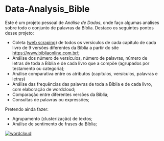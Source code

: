# Data-Analysis_Bible

Este é um projeto pessoal de _Análise de Dados_, onde faço algumas análises sobre todo o conjunto de palavras da Bíblia.
Destaco os seguintes pontos desse projeto:

- Coleta ([web scraping](https://github.com/jonathanAmancioSales/Data-Analysis_Bible/blob/main/Web_Scraping_Biblia.py)) de todos os versículos de cada capítulo de cada livro de 9 versões diferentes da Bíblia a partir do site https://www.bibliaonline.com.br/;
- Análise dos número de versículos, número de palavras, número de letras de toda a Bíblia e de cada livro que a compõe (agrupados por testamento ou categoria);
- Análise comparativa entre os atributos (capítulos, versículos, palavras e letras)
- Análise das frequências das palavras de toda a Bíblia e de cada livro, com elaboração de wordcloud;
- Comparação entre diferentes versões da Bíblia;
- Consultas de palavras ou expressões;

Pretendo ainda fazer:
- Agrupamento (clusterização) de textos;
- Análise de sentimento de frases da Bíblia;


[![wordcloud](https://raw.githubusercontent.com/jonathanAmancioSales/Data-Analysis_Bible/blob/main/Images/Bible_wordcloud.png)](https://github.com/jonathanAmancioSales/Data-Analysis_Bible/blob/main/Images/)

